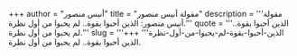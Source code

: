 +++
author = "أنيس منصور"
title = "مقولة أنيس منصور"
description = '''مقولة أنيس منصور: الذين أحبوا بقوة.. لم يحبوا من أول نظرة.'''
quote = '''الذين أحبوا بقوة.. لم يحبوا من أول نظرة.'''
slug = '''الذين-أحبوا-بقوة-لم-يحبوا-من-أول-نظرة'''
+++
الذين أحبوا بقوة.. لم يحبوا من أول نظرة.
